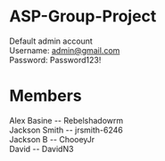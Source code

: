 # ASP-Group-Project  
Default admin account  
Username: admin@gmail.com  
Password: Password123!
# Members  
Alex Basine -- Rebelshadowrm  
Jackson Smith -- jrsmith-6246  
Jackson B -- ChooeyJr  
David -- DavidN3  



